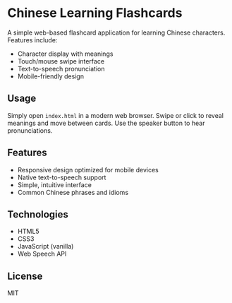 # Chinese Learning Flashcards

A simple web-based flashcard application for learning Chinese characters. Features include:

- Character display with meanings
- Touch/mouse swipe interface
- Text-to-speech pronunciation
- Mobile-friendly design

## Usage

Simply open `index.html` in a modern web browser. Swipe or click to reveal meanings and move between cards. Use the speaker button to hear pronunciations.

## Features

- Responsive design optimized for mobile devices
- Native text-to-speech support
- Simple, intuitive interface
- Common Chinese phrases and idioms

## Technologies

- HTML5
- CSS3
- JavaScript (vanilla)
- Web Speech API

## License

MIT 